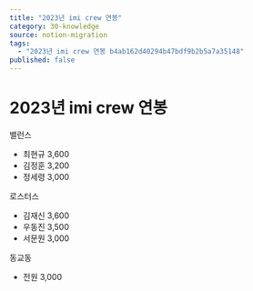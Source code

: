 ```yaml
---
title: "2023년 imi crew 연봉"
category: 30-knowledge
source: notion-migration
tags:
  - "2023년 imi crew 연봉 b4ab162d40294b47bdf9b2b5a7a35148"
published: false
---
```


# 2023년 imi crew 연봉

밸런스

* 최현규 3,600
* 김정훈 3,200
* 정세령 3,000

로스터스

* 김재신 3,600
* 우동진 3,500
* 서문원 3,000

동교동

* 전원 3,000
